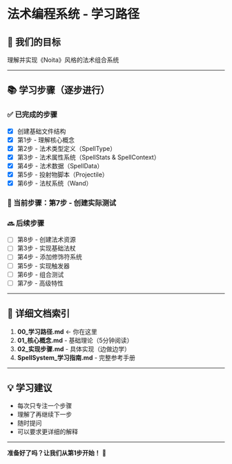 # 法术编程系统 - 学习路径

## 🎯 我们的目标
理解并实现《Noita》风格的法术组合系统

---

## 📚 学习步骤（逐步进行）

### ✅ 已完成的步骤
- [x] 创建基础文件结构
- [x] 第1步 - 理解核心概念
- [x] 第2步 - 法术类型定义（SpellType）
- [x] 第3步 - 法术属性系统（SpellStats & SpellContext）
- [x] 第4步 - 法术数据（SpellData）
- [x] 第5步 - 投射物脚本（Projectile）
- [x] 第6步 - 法杖系统（Wand）

### 📍 当前步骤：**第7步 - 创建实际测试**

### 🔜 后续步骤
- [ ] 第8步 - 创建法术资源
- [ ] 第3步 - 实现基础法杖
- [ ] 第4步 - 添加修饰符系统
- [ ] 第5步 - 实现触发器
- [ ] 第6步 - 组合测试
- [ ] 第7步 - 高级特性

---

## 📖 详细文档索引

1. **00_学习路径.md** ← 你在这里
2. **01_核心概念.md** - 基础理论（5分钟阅读）
3. **02_实现步骤.md** - 具体实现（边做边学）
4. **SpellSystem_学习指南.md** - 完整参考手册

---

## 💡 学习建议

- 每次只专注一个步骤
- 理解了再继续下一步
- 随时提问
- 可以要求更详细的解释

---

**准备好了吗？让我们从第1步开始！** 🚀


